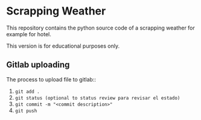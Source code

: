 # Scrapping Weather

This repository contains the python source code of a scrapping weather for example for hotel. 

This version is for educational purposes only.


## Gitlab uploading

The process to upload file to gitlab::

1. `git add .`
2. `git status (optional to status review para revisar el estado)`
3. `git commit -m "<commit description>"`
4. `git push`

